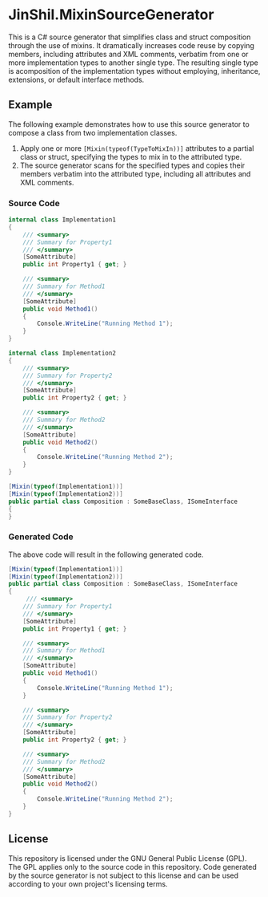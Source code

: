 # JinShil.MixinSourceGenerator

This is a C# source generator that simplifies class and struct composition through the use of mixins. It dramatically increases code reuse by copying members, including attributes and XML comments, verbatim from one or more implementation types to another single type.  The resulting single type is acomposition of the implementation types without employing, inheritance, extensions, or default interface methods.

## Example

The following example demonstrates how to use this source generator to compose a class from two implementation classes.

1. Apply one or more `[Mixin(typeof(TypeToMixIn))]` attributes to a partial class or struct, specifying the types to mix in to the attributed type.
2. The source generator scans for the specified types and copies their members verbatim into the attributed type, including all attributes and XML comments.

### Source Code

```C#
internal class Implementation1
{
    /// <summary>
    /// Summary for Property1
    /// </summary>
    [SomeAttribute]
    public int Property1 { get; }

    /// <summary>
    /// Summary for Method1
    /// </summary>
    [SomeAttribute]
    public void Method1()
    {
        Console.WriteLine("Running Method 1");
    }
}
```

```C#
internal class Implementation2
{
    /// <summary>
    /// Summary for Property2
    /// </summary>
    [SomeAttribute]
    public int Property2 { get; }

    /// <summary>
    /// Summary for Method2
    /// </summary>
    [SomeAttribute]
    public void Method2()
    {
        Console.WriteLine("Running Method 2");
    }
}
```

```C#
[Mixin(typeof(Implementation1))]
[Mixin(typeof(Implementation2))]
public partial class Composition : SomeBaseClass, ISomeInterface
{
}
```
### Generated Code
The above code will result in the following generated code.

```C#
[Mixin(typeof(Implementation1))]
[Mixin(typeof(Implementation2))]
public partial class Composition : SomeBaseClass, ISomeInterface
{
     /// <summary>
    /// Summary for Property1
    /// </summary>
    [SomeAttribute]
    public int Property1 { get; }

    /// <summary>
    /// Summary for Method1
    /// </summary>
    [SomeAttribute]
    public void Method1()
    {
        Console.WriteLine("Running Method 1");
    }

    /// <summary>
    /// Summary for Property2
    /// </summary>
    [SomeAttribute]
    public int Property2 { get; }

    /// <summary>
    /// Summary for Method2
    /// </summary>
    [SomeAttribute]
    public void Method2()
    {
        Console.WriteLine("Running Method 2");
    }
}
```

## License

This repository is licensed under the GNU General Public License (GPL). The GPL applies only to the source code in this repository. Code generated by the source generator is not subject to this license and can be used according to your own project's licensing terms.
